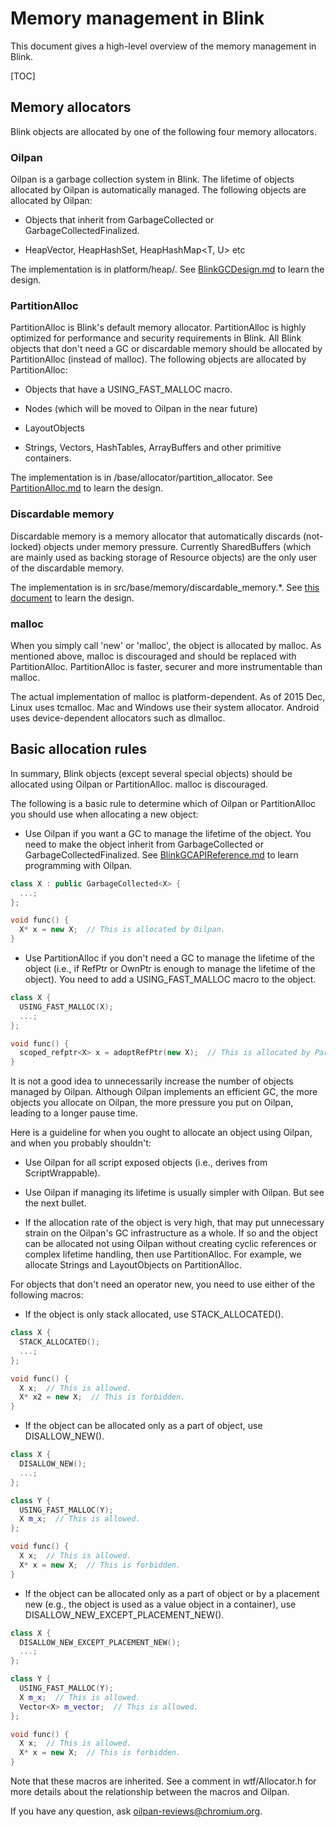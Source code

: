 # Memory management in Blink

This document gives a high-level overview of the memory management in Blink.

[TOC]

## Memory allocators

Blink objects are allocated by one of the following four memory allocators.

### Oilpan

Oilpan is a garbage collection system in Blink.
The lifetime of objects allocated by Oilpan is automatically managed.
The following objects are allocated by Oilpan:

* Objects that inherit from GarbageCollected<T> or GarbageCollectedFinalized<T>.

* HeapVector<T>, HeapHashSet<T>, HeapHashMap<T, U> etc

The implementation is in platform/heap/.
See [BlinkGCDesign.md](../platform/heap/BlinkGCDesign.md) to learn the design.

### PartitionAlloc

PartitionAlloc is Blink's default memory allocator.
PartitionAlloc is highly optimized for performance and security requirements
in Blink. All Blink objects that don't need a GC or discardable memory should be
allocated by PartitionAlloc (instead of malloc).
The following objects are allocated by PartitionAlloc:

* Objects that have a USING_FAST_MALLOC macro.

* Nodes (which will be moved to Oilpan in the near future)

* LayoutObjects

* Strings, Vectors, HashTables, ArrayBuffers and other primitive containers.

The implementation is in /base/allocator/partition_allocator.
See [PartitionAlloc.md](/base/allocator/partition_allocator/PartitionAlloc.md)
to learn the design.

### Discardable memory

Discardable memory is a memory allocator that automatically discards
(not-locked) objects under memory pressure. Currently SharedBuffers
(which are mainly used as backing storage of Resource objects) are the only
user of the discardable memory.

The implementation is in src/base/memory/discardable_memory.*.
See [this document](https://docs.google.com/document/d/1aNdOF_72_eG2KUM_z9kHdbT_fEupWhaDALaZs5D8IAg/edit)
to learn the design.

### malloc

When you simply call 'new' or 'malloc', the object is allocated by malloc.
As mentioned above, malloc is discouraged and should be replaced with
PartitionAlloc. PartitionAlloc is faster, securer and more instrumentable
than malloc.

The actual implementation of malloc is platform-dependent.
As of 2015 Dec, Linux uses tcmalloc. Mac and Windows use their system allocator.
Android uses device-dependent allocators such as dlmalloc.

## Basic allocation rules

In summary, Blink objects (except several special objects) should be allocated
using Oilpan or PartitionAlloc. malloc is discouraged.

The following is a basic rule to determine which of Oilpan or PartitionAlloc
you should use when allocating a new object:

* Use Oilpan if you want a GC to manage the lifetime of the object.
You need to make the object inherit from GarbageCollected<T> or
GarbageCollectedFinalized<T>. See
[BlinkGCAPIReference.md](../platform/heap/BlinkGCAPIReference.md) to learn
programming with Oilpan.

```c++
class X : public GarbageCollected<X> {
  ...;
};

void func() {
  X* x = new X;  // This is allocated by Oilpan.
}
```

* Use PartitionAlloc if you don't need a GC to manage the lifetime of
the object (i.e., if RefPtr or OwnPtr is enough to manage the lifetime
of the object). You need to add a USING_FAST_MALLOC macro to the object.

```c++
class X {
  USING_FAST_MALLOC(X);
  ...;
};

void func() {
  scoped_refptr<X> x = adoptRefPtr(new X);  // This is allocated by PartitionAlloc.
}
```

It is not a good idea to unnecessarily increase the number of objects
managed by Oilpan. Although Oilpan implements an efficient GC, the more objects
you allocate on Oilpan, the more pressure you put on Oilpan, leading to
a longer pause time.

Here is a guideline for when you ought to allocate an object using Oilpan,
and when you probably shouldn't:

* Use Oilpan for all script exposed objects (i.e., derives from
ScriptWrappable).

* Use Oilpan if managing its lifetime is usually simpler with Oilpan.
But see the next bullet.

* If the allocation rate of the object is very high, that may put unnecessary
strain on the Oilpan's GC infrastructure as a whole. If so and the object can be
allocated not using Oilpan without creating cyclic references or complex
lifetime handling, then use PartitionAlloc. For example, we allocate Strings
and LayoutObjects on PartitionAlloc.

For objects that don't need an operator new, you need to use either of the
following macros:

* If the object is only stack allocated, use STACK_ALLOCATED().

```c++
class X {
  STACK_ALLOCATED();
  ...;
};

void func() {
  X x;  // This is allowed.
  X* x2 = new X;  // This is forbidden.
}
```

* If the object can be allocated only as a part of object, use DISALLOW_NEW().

```c++
class X {
  DISALLOW_NEW();
  ...;
};

class Y {
  USING_FAST_MALLOC(Y);
  X m_x;  // This is allowed.
};

void func() {
  X x;  // This is allowed.
  X* x = new X;  // This is forbidden.
}
```

* If the object can be allocated only as a part of object or by a placement new
(e.g., the object is used as a value object in a container),
use DISALLOW_NEW_EXCEPT_PLACEMENT_NEW().

```c++
class X {
  DISALLOW_NEW_EXCEPT_PLACEMENT_NEW();
  ...;
};

class Y {
  USING_FAST_MALLOC(Y);
  X m_x;  // This is allowed.
  Vector<X> m_vector;  // This is allowed.
};

void func() {
  X x;  // This is allowed.
  X* x = new X;  // This is forbidden.
}
```

Note that these macros are inherited. See a comment in wtf/Allocator.h
for more details about the relationship between the macros and Oilpan.

If you have any question, ask oilpan-reviews@chromium.org.
